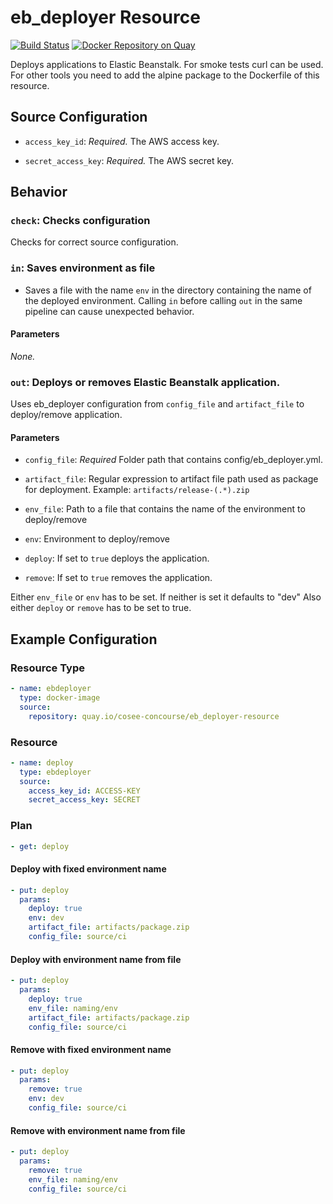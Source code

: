 # eb_deployer Resource

[![Build Status](https://travis-ci.org/cosee-concourse/eb_deployer-resource.svg?branch=master)](https://travis-ci.org/cosee-concourse/eb_deployer-resource) [![Docker Repository on Quay](https://quay.io/repository/cosee-concourse/eb_deployer-resource/status "Docker Repository on Quay")](https://quay.io/repository/cosee-concourse/eb_deployer-resource)


Deploys applications to Elastic Beanstalk.
For smoke tests curl can be used. For other tools you need to add the alpine package to 
the Dockerfile of this resource.

## Source Configuration

* `access_key_id`: *Required.* The AWS access key.

* `secret_access_key`: *Required.* The AWS secret key.

## Behavior

### `check`: Checks configuration

Checks for correct source configuration.

### `in`: Saves environment as file

* Saves a file with the name `env` in the directory containing the name of the deployed environment. 
Calling `in` before calling `out` in the same pipeline can cause unexpected behavior.

#### Parameters

*None.*

### `out`: Deploys or removes Elastic Beanstalk application.

Uses eb_deployer configuration from `config_file` and `artifact_file` to deploy/remove application.

#### Parameters
 
* `config_file`: *Required* Folder path that contains config/eb_deployer.yml. 

* `artifact_file`: Regular expression to artifact file path used as package for deployment. 
 Example: `artifacts/release-(.*).zip`
 
* `env_file`: Path to a file that contains the name of the environment to deploy/remove

* `env`: Environment to deploy/remove

* `deploy`: If set to `true` deploys the application.

* `remove`: If set to `true` removes the application.

Either `env_file` or `env` has to be set.
If neither is set it defaults to "dev"
Also either `deploy` or `remove` has to be set to true.


## Example Configuration

### Resource Type
``` yaml
- name: ebdeployer
  type: docker-image
  source:
    repository: quay.io/cosee-concourse/eb_deployer-resource
```
### Resource

``` yaml
- name: deploy
  type: ebdeployer
  source:
    access_key_id: ACCESS-KEY
    secret_access_key: SECRET
```

### Plan

``` yaml
- get: deploy
```

#### Deploy with fixed environment name

``` yaml
- put: deploy
  params:
    deploy: true
    env: dev
    artifact_file: artifacts/package.zip
    config_file: source/ci
```

#### Deploy with environment name from file

``` yaml
- put: deploy
  params:
    deploy: true
    env_file: naming/env
    artifact_file: artifacts/package.zip
    config_file: source/ci
```
#### Remove with fixed environment name

``` yaml
- put: deploy
  params:
    remove: true
    env: dev
    config_file: source/ci
```

#### Remove with environment name from file

``` yaml
- put: deploy
  params:
    remove: true
    env_file: naming/env
    config_file: source/ci
```
